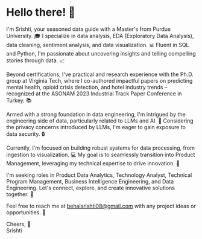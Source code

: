 # Hello there! 👋

I'm Srishti, your seasoned data guide with a Master's from Purdue University. 🎓 I specialize in data analysis, EDA (Exploratory Data Analysis), data cleaning, sentiment analysis, and data visualization. 📊 Fluent in SQL and Python, I'm passionate about uncovering insights and telling compelling stories through data. 📈

Beyond certifications, I've practical and research experience with the Ph.D. group at Virginia Tech, where I co-authored impactful papers on predicting mental health, opioid crisis detection, and hotel industry trends – recognized at the ASONAM 2023 Industrial Track Paper Conference in Turkey. 📚

Armed with a strong foundation in data engineering, I'm intrigued by the engineering side of data, particularly related to LLMs and AI. 🤖 Considering the privacy concerns introduced by LLMs, I'm eager to gain exposure to data security. 🔒

Currently, I'm focused on building robust systems for data processing, from ingestion to visualization. 💻 My goal is to seamlessly transition into Product Management, leveraging my technical expertise to drive innovation. 🚀

I'm seeking roles in Product Data Analytics, Technology Analyst, Technical Program Management, Business Intelligence Engineering, and Data Engineering. Let's connect, explore, and create innovative solutions together. 🤝

Feel free to reach me at [behalsrishti08@gmail.com](mailto:behalsrishti08@gmail.com) with any project ideas or opportunities. 📧

Cheers, 🥂  
Srishti

